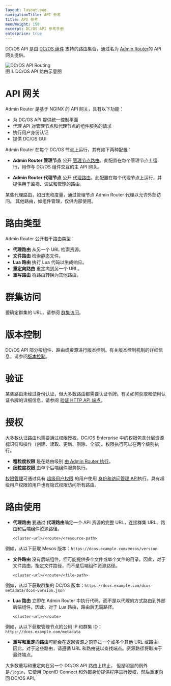 ```yaml
---
layout: layout.pug
navigationTitle: API 参考
title: API 参考
menuWeight: 150
excerpt: DC/OS API 参考手册
enterprise: true
---
```


DC/OS API 是由 [DC/OS 组件](/cn/1.12/overview/architecture/components/) 支持的路由集合，通过名为 [Admin Router](/cn/1.12/overview/architecture/components/#admin-router)的 API 网关提供。

<img src="/1.12/img/dcos-api-routing.png" alt="DC/OS API Routing" style="display:block;margin:0 auto"/>
图 1. DC/OS API 路由示意图

# API 网关

Admin Router 是基于 NGINX 的 API 网关，具有以下功能：

- 为 DC/OS API 提供统一控制平面
- 代理 API 对管理节点和代理节点的组件服务的请求
- 执行用户身份认证
- 提供 DC/OS GUI

Admin Router 在每个 DC/OS 节点上运行，其有如下两种配置：

- **Admin Router 管理节点** 公开 [管理节点路由](/cn/1.12/api/master-routes/)。此配置在每个管理节点上运行，用作与 DC/OS 组件交互的主 API 网关。

- **Admin Router 代理节点** 公开 [代理路由](/cn/1.12/api/agent-routes/)。此配置在每个代理节点上运行，并提供用于监视、调试和管理的路由。

某些代理路由，如日志和度量，通过管理节点 Admin Router 代理以允许外部访问。
其他路由，如组件管理，仅供内部使用。


# 路由类型

Admin Router 公开若干路由类型：

- **代理路由** 从另一个 URL 检索资源。
- **文件路由** 检索静态文件。
- **Lua 路由** 执行 Lua 代码以生成响应。
- **重定向路由** 重定向到另一个 URL。
- **重写路由** 将路由转换为其他路由。


# 群集访问

要确定群集的 URL，请参阅 [群集访问](/cn/1.12/api/access/)。


# 版本控制

DC/OS API 部分按组件、路由或资源进行版本控制。有关版本控制机制的详细信息，请参阅[版本控制](/cn/1.12/api/versioning/)。

# 验证

某些路由未经过身份认证，但大多数路由都需要认证令牌。有关如何获取和使用认证令牌的详细信息，请参阅 [验证 HTTP API 端点](/cn/1.12/security/ent/iam-api/)。

# 授权

大多数认证路由也需要通过权限授权。DC/OS Enterprise 中的权限包含分层资源标识符和操作（创建、读取、更新、删除、全部）。权限执行可以在两个级别执行。

- **粗粒度权限** 是在路由级别 [由 Admin Router 执行](/cn/1.12/security/ent/perms-reference/#admin-router)。
- **细粒度权限** 由单个后端组件服务执行。

[权限管理](/cn/1.12/security/ent/perms-management/)可通过具有 [超级用户权限](/cn/1.12/security/ent/perms-reference/#superuser) 的用户使用 [身份和访问管理 API](/cn/1.12/security/ent/iam-api/)执行。具有超级用户权限的用户也有隐式权限访问所有路由。

# 路由使用

- **代理路由**  要通过 **代理路由**确定一个 API 资源的完整 URL，连接群集 URL、路由和后端组件资源路径。

    ```
    <cluster-url>/<route>/<resource-path>
    ```

 例如，从以下获取 Mesos 版本：`https://dcos.example.com/mesos/version`

- **文件路由** 没有后端组件，但可能提供多个文件或单个文件的目录。因此，对于文件路由，指定文件路径，而不是后端组件资源路径。

    ```
    <cluster-url>/<route>/<file-path>
    ```

 例如，从以下获取群集的 DC/OS 版本：`https://dcos.example.com/dcos-metadata/dcos-version.json`

- **Lua 路由** 立即在 Admin Router 中执行代码，而不是以代理的方式路由到外部后端组件。因此，对于 Lua 路由，路由后无需路径。

    ```
    <cluster-url>/<route>
    ```

 例如，从以下获取管理节点的公用 IP 和群集 ID：`https://dcos.example.com/metadata`

- **重写和重定向路由**可能会在返回资源之前穿过一个或多个其他 URL 或路由。因此，对于这些路由，请遵循 URL 和路由链以查找端点。资源路径将取决于最终端点。

 大多数重写和重定向在另一个 DC/OS API 路由上终止， 但是明显的例外是`/login`，它使用 OpenID Connect 和外部身份提供程序进行授权，然后重定向回 DC/OS API。
